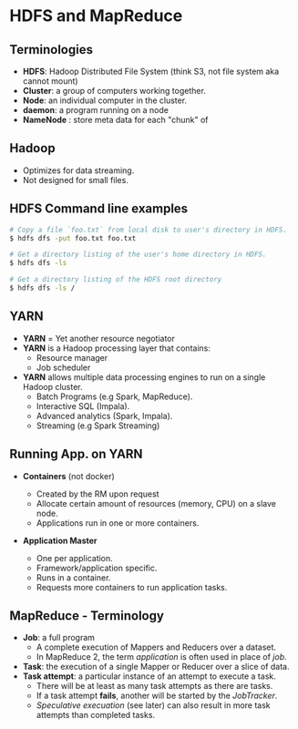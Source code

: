 # HDFS and MapReduce

## Terminologies

* **HDFS**: Hadoop Distributed File System (think S3, not file system aka cannot mount)
* **Cluster**: a group of computers working together.
* **Node**: an individual computer in the cluster.
* **daemon**: a program running on a node
* **NameNode** : store meta data for each "chunk" of
## Hadoop

* Optimizes for data streaming. 
* Not designed for small files.

## HDFS Command line examples

```bash
# Copy a file `foo.txt` from local disk to user's directory in HDFS.
$ hdfs dfs -put foo.txt foo.txt

# Get a directory listing of the user's home directory in HDFS.
$ hdfs dfs -ls

# Get a directory listing of the HDFS root directory
$ hdfs dfs -ls /
```

## YARN 
* **YARN** = Yet another resource negotiator
* **YARN** is a Hadoop processing layer that contains:
    - Resource manager
    - Job scheduler
* **YARN** allows multiple data processing engines to run on a single Hadoop cluster.
    - Batch Programs (e.g Spark, MapReduce).
    - Interactive SQL (Impala).
    - Advanced analytics (Spark, Impala).
    - Streaming (e.g Spark Streaming)

## Running App. on YARN

* **Containers** (not docker)
    - Created by the RM upon request
    - Allocate certain amount of resources (memory, CPU) on a slave node.
    - Applications run in one or more containers.

* **Application Master**
    - One per application.
    - Framework/application specific.
    - Runs in a container.
    - Requests more containers to run application tasks.

## MapReduce - Terminology

* **Job**: a full program
    - A complete execution of Mappers and Reducers over a dataset.
    - In MapReduce 2, the term *application* is often used in place of *job*.
* **Task**: the execution of a single Mapper or Reducer over a slice of data.
* **Task attempt**: a particular instance of an attempt to execute a task.
    * There will be at least as many task attempts as there are tasks.
    * If a task attempt **fails**, another will be started by the *JobTracker*.
    * *Speculative execuation* (see later) can also result in more task attempts than completed tasks.
    